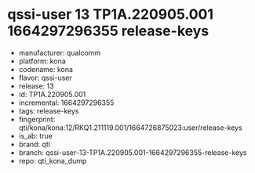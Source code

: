 # qssi-user 13 TP1A.220905.001 1664297296355 release-keys
- manufacturer: qualcomm
- platform: kona
- codename: kona
- flavor: qssi-user
- release: 13
- id: TP1A.220905.001
- incremental: 1664297296355
- tags: release-keys
- fingerprint: qti/kona/kona:12/RKQ1.211119.001/1664726875023:user/release-keys
- is_ab: true
- brand: qti
- branch: qssi-user-13-TP1A.220905.001-1664297296355-release-keys
- repo: qti_kona_dump
